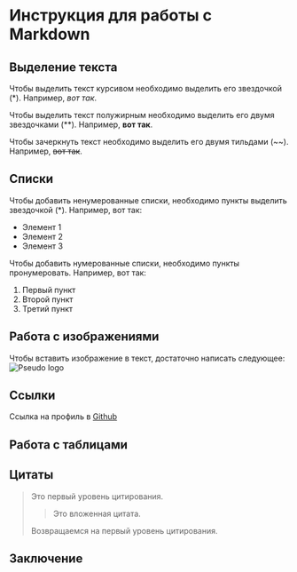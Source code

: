 # Инструкция для работы с Markdown

## Выделение текста

Чтобы  выделить текст курсивом необходимо выделить его звездочкой (*). Например, *вот так*.

Чтобы  выделить текст полужирным необходимо выделить его двумя звездочками (**). Например, **вот так**.

Чтобы  зачеркнуть текст необходимо выделить его двумя тильдами (~~). Например, ~~вот так~~.

## Списки 

Чтобы добавить ненумерованные списки, необходимо пункты выделить звездочкой (*). Например, вот так: 
* Элемент 1
* Элемент 2
* Элемент 3

Чтобы добавить нумерованные списки, необходимо пункты пронумеровать. Например, вот так:
1. Первый пункт
2. Второй пункт
3. Третий пункт

## Работа с изображениями

Чтобы вставить изображение в текст, достаточно написать следующее:
![Pseudo logo](MODOK.jpg)

## Ссылки 

Ссылка на профиль в [Github](https://github.com/kysaka)

## Работа с таблицами

## Цитаты

> Это первый уровень цитирования.
>
> > Это вложенная цитата.
>
> Возвращаемся на первый уровень цитирования.

## Заключение 